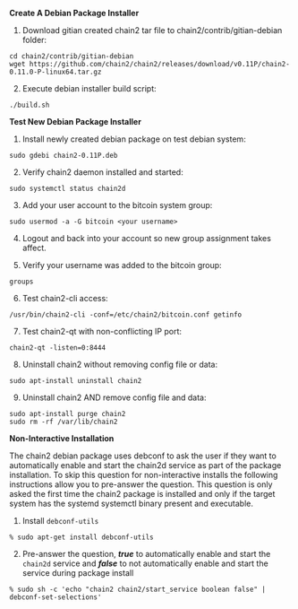 **Create A Debian Package Installer**

1. Download gitian created chain2 tar file to chain2/contrib/gitian-debian folder:

  ```
  cd chain2/contrib/gitian-debian
  wget https://github.com/chain2/chain2/releases/download/v0.11P/chain2-0.11.0-P-linux64.tar.gz
  ```

2. Execute debian installer build script:
  ```
  ./build.sh
  ```

**Test New Debian Package Installer**

1. Install newly created debian package on test debian system:

  ```
  sudo gdebi chain2-0.11P.deb
  ```

2. Verify chain2 daemon installed and started:

  ```
  sudo systemctl status chain2d
  ```

3. Add your user account to the bitcoin system group:
   
  ```
  sudo usermod -a -G bitcoin <your username>
  ```
  
4. Logout and back into your account so new group assignment takes affect.

5. Verify your username was added to the bitcoin group:

  ```
  groups
  ```

6. Test chain2-cli access:

  ```
  /usr/bin/chain2-cli -conf=/etc/chain2/bitcoin.conf getinfo
  ```
  
7. Test chain2-qt with non-conflicting IP port:
  
  ```
  chain2-qt -listen=0:8444
  ```
  
8. Uninstall chain2 without removing config file or data:

  ```
  sudo apt-install uninstall chain2
  ```

9. Uninstall chain2 AND remove config file and data:

  ```
  sudo apt-install purge chain2
  sudo rm -rf /var/lib/chain2
  ```

**Non-Interactive Installation**

The chain2 debian package uses debconf to ask the user if they want to automatically enable and start the chain2d service as part of the package installation. To skip this question for non-interactive installs the following instructions allow you to pre-answer the question. This question is only asked the first time the chain2 package is installed and only if the target system has the systemd systemctl binary present and executable.

1. Install ```debconf-utils```
 ```
 % sudo apt-get install debconf-utils
 ```

2. Pre-answer the question, ***true*** to automatically enable and start the ```chain2d``` service and ***false*** to not automatically enable and start the service during package install
 ```
 % sudo sh -c 'echo "chain2 chain2/start_service boolean false" | debconf-set-selections'
 ```
